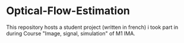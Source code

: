 # Optical-Flow-Estimation
This repository hosts a student project (written in french) i took part in during Course "Image, signal, simulation" of M1 IMA.
